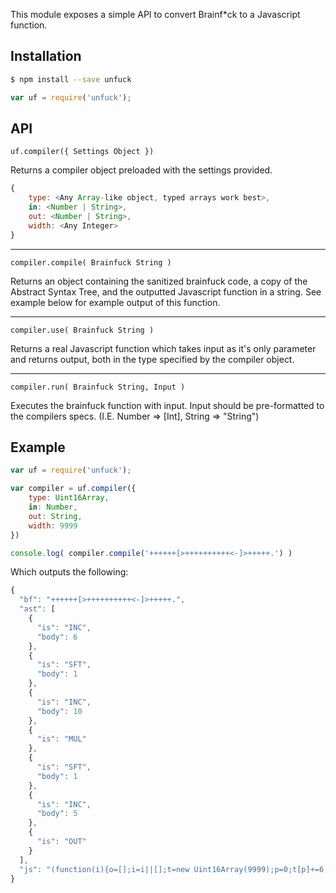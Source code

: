 This module exposes a simple API to convert Brainf*ck to a Javascript function.

## Installation
```bash
$ npm install --save unfuck
```

```javascript
var uf = require('unfuck');
```

## API
`uf.compiler({ Settings Object })`

Returns a compiler object preloaded with the settings provided.

```javascript
{
	type: <Any Array-like object, typed arrays work best>,
	in: <Number | String>,
	out: <Number | String>,
	width: <Any Integer>
}
```

---

`compiler.compile( Brainfuck String )`

Returns an object containing the sanitized brainfuck code, a copy of the Abstract Syntax Tree, and the outputted Javascript function in a string. See example below for example output of this function.

---

`compiler.use( Brainfuck String )`

Returns a real Javascript function which takes input as it's only parameter and returns output, both in the type specified by the compiler object.

---

`compiler.run( Brainfuck String, Input )`

Executes the brainfuck function with input. Input should be pre-formatted to the compilers specs. (I.E. Number => [Int], String => "String")


## Example

```javascript
var uf = require('unfuck');

var compiler = uf.compiler({
	type: Uint16Array,
	in: Number,
	out: String,
	width: 9999
})

console.log( compiler.compile('++++++[>++++++++++<-]>+++++.') )
```

Which outputs the following:

```javascript
{
  "bf": "++++++[>++++++++++<-]>+++++.",
  "ast": [
    {
      "is": "INC",
      "body": 6
    },
    {
      "is": "SFT",
      "body": 1
    },
    {
      "is": "INC",
      "body": 10
    },
    {
      "is": "MUL"
    },
    {
      "is": "SFT",
      "body": 1
    },
    {
      "is": "INC",
      "body": 5
    },
    {
      "is": "OUT"
    }
  ],
  "js": "(function(i){o=[];i=i||[];t=new Uint16Array(9999);p=0;t[p]+=6;p+=1;t[p]+=10;t[p]=t[p]*t[p-1];p+=-1;p+=1;t[p]+=5;o.push(t[p]);return o.map(x=>String.fromCharCode(x)).join('')})"
}
```
